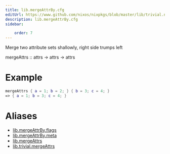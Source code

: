 ```yaml
---
title: lib.mergeAttrBy.cfg
editUrl: https://www.github.com/nixos/nixpkgs/blob/master/lib/trivial.nix#L178C5
description: lib.mergeAttrBy.cfg
sidebar:

    order: 7
---
```


Merge two attribute sets shallowly, right side trumps left

mergeAttrs :: attrs -> attrs -> attrs

# Example

```nix
mergeAttrs { a = 1; b = 2; } { b = 3; c = 4; }
=> { a = 1; b = 3; c = 4; }
```


# Aliases

- [lib.mergeAttrBy.flags](./reference/lib/mergeAttrBy/lib-mergeAttrBy-flags)
- [lib.mergeAttrBy.meta](./reference/lib/mergeAttrBy/lib-mergeAttrBy-meta)
- [lib.mergeAttrs](./reference/lib/lib-mergeAttrs)
- [lib.trivial.mergeAttrs](./reference/lib/trivial/lib-trivial-mergeAttrs)


